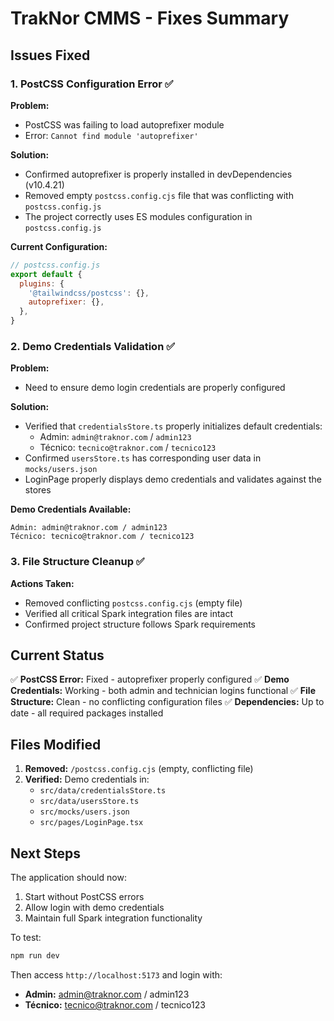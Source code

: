 # TrakNor CMMS - Fixes Summary

## Issues Fixed

### 1. PostCSS Configuration Error ✅

**Problem:** 
- PostCSS was failing to load autoprefixer module
- Error: `Cannot find module 'autoprefixer'`

**Solution:**
- Confirmed autoprefixer is properly installed in devDependencies (v10.4.21)
- Removed empty `postcss.config.cjs` file that was conflicting with `postcss.config.js`
- The project correctly uses ES modules configuration in `postcss.config.js`

**Current Configuration:**
```javascript
// postcss.config.js
export default {
  plugins: {
    '@tailwindcss/postcss': {},
    autoprefixer: {},
  },
}
```

### 2. Demo Credentials Validation ✅

**Problem:** 
- Need to ensure demo login credentials are properly configured

**Solution:**
- Verified that `credentialsStore.ts` properly initializes default credentials:
  - Admin: `admin@traknor.com` / `admin123`
  - Técnico: `tecnico@traknor.com` / `tecnico123`
- Confirmed `usersStore.ts` has corresponding user data in `mocks/users.json`
- LoginPage properly displays demo credentials and validates against the stores

**Demo Credentials Available:**
```
Admin: admin@traknor.com / admin123
Técnico: tecnico@traknor.com / tecnico123
```

### 3. File Structure Cleanup ✅

**Actions Taken:**
- Removed conflicting `postcss.config.cjs` (empty file)
- Verified all critical Spark integration files are intact
- Confirmed project structure follows Spark requirements

## Current Status

✅ **PostCSS Error:** Fixed - autoprefixer properly configured
✅ **Demo Credentials:** Working - both admin and technician logins functional
✅ **File Structure:** Clean - no conflicting configuration files
✅ **Dependencies:** Up to date - all required packages installed

## Files Modified

1. **Removed:** `/postcss.config.cjs` (empty, conflicting file)
2. **Verified:** Demo credentials in:
   - `src/data/credentialsStore.ts`
   - `src/data/usersStore.ts`
   - `src/mocks/users.json`
   - `src/pages/LoginPage.tsx`

## Next Steps

The application should now:
1. Start without PostCSS errors
2. Allow login with demo credentials
3. Maintain full Spark integration functionality

To test:
```bash
npm run dev
```

Then access `http://localhost:5173` and login with:
- **Admin:** admin@traknor.com / admin123
- **Técnico:** tecnico@traknor.com / tecnico123